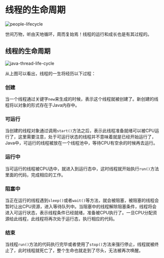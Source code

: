 # 线程的生命周期

![people-lifecycle](https://tva1.sinaimg.cn/large/008eGmZEly1gmn1wf6qzsj30sd08cq3a.jpg)

世间万物，听由天地循环，周而复始焉！线程的运行和成长也是有其过程的。

## 线程的生命周期

![java-thread-life-cycle](https://tva1.sinaimg.cn/large/008eGmZEly1gmn21l8uzqj30hr06uwel.jpg)

从上图可以看出，线程的一生将经历以下过程：

### 创建

当一个线程通过关键字`new`来生成的时候，表示这个线程就被创建了。新创建的线程将以对象的形式存在于Java内存中。

### 可运行

当创建的线程对象通过调用`start()`方法之后，表示此线程准备就绪可以被CPU运行了，这里需要注意，处于可运行状态的线程并不意味着就是已经开始运行了，Java中，可运行的线程被放在一个线程池中，等待CPU有空余的时候再去运行。

### 运行中

当可运行的线程被CPU选中，就进入到运行态中，这时线程就开始执行`run()`方法里面的代码，完成相应的工作。

### 阻塞中

当正在运行的线程遇到`sleep()`或者`wait()`等方法，就会被阻塞，被阻塞的线程会暂时让出CPU资源，进入等待队列中。当阻塞中的线程解除阻塞条件，线程将会进入可运行状态，表示线程条件已经就绪，准备被CPU执行了。一旦CPU分配资源给此线程，此线程将再次处于运行态，执行相应的代码。

### 结束

当线程`run()`方法的代码执行完毕或者使用了`stop()`方法来强行停止，线程就被终止了，此时线程就死亡了，整个生命也就走到了尽头，无法被再次唤醒。